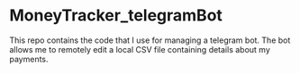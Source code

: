 # MoneyTracker_telegramBot
 This repo contains the code that I use for managing a telegram bot. The bot allows me to remotely edit a local CSV file containing details about my payments.
